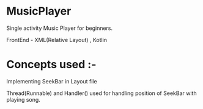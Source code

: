 # MusicPlayer


Single activity Music Player for beginners.

FrontEnd - XML(Relative Layout) , Kotlin 

# Concepts used :-

Implementing SeekBar in Layout file

Thread(Runnable) and Handler() used for handling position of SeekBar with playing song.
